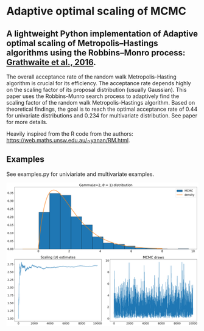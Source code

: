 # Adaptive optimal scaling of MCMC

## A lightweight Python implementation of Adaptive optimal scaling of Metropolis–Hastings algorithms using the Robbins–Monro process: [Grathwaite et al., 2016](https://www.tandfonline.com/doi/full/10.1080/03610926.2014.936562).

The overall acceptance rate of the random walk Metropolis-Hasting algorithm is crucial for its efficiency. The acceptance rate depends highly on the scaling factor of its proposal distribution (usually Gaussian). This paper uses the Robbins-Munro search process to adaptively find the scaling factor of the random walk Metropolis-Hastings algorithm. Based on theoretical findings, the goal is to reach the optimal acceptance rate of 0.44 for univariate distributions and 0.234 for multivariate distribution. See paper for more details.

Heavily inspired from the R code from the authors: https://web.maths.unsw.edu.au/~yanan/RM.html.

## Examples

See examples.py for univiariate and multivariate examples.

![image](figure/mcmc_output.png)
